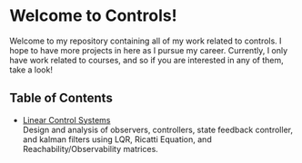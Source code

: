 # Welcome to Controls!
Welcome to my repository containing all of my work related to controls. I hope to have more projects in here as I pursue my career. Currently, I only have work related to courses, and so if you are interested in any of them, take a look!

## Table of Contents
- [Linear Control Systems](https://github.com/kevshin2002/Controls/tree/main) \
Design and analysis of observers, controllers, state feedback controller, and kalman filters using LQR, Ricatti Equation, and Reachability/Observability matrices.
